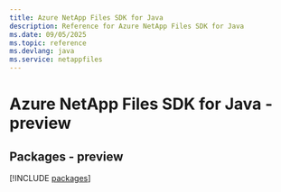 ```yaml
---
title: Azure NetApp Files SDK for Java
description: Reference for Azure NetApp Files SDK for Java
ms.date: 09/05/2025
ms.topic: reference
ms.devlang: java
ms.service: netappfiles
---
```

# Azure NetApp Files SDK for Java - preview
## Packages - preview
[!INCLUDE [packages](netapp-files-index.md)]